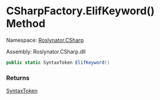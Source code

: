 # CSharpFactory\.ElifKeyword\(\) Method

Namespace: [Roslynator.CSharp](../../README.md)

Assembly: Roslynator\.CSharp\.dll

```csharp
public static SyntaxToken ElifKeyword()
```

### Returns

[SyntaxToken](https://docs.microsoft.com/en-us/dotnet/api/microsoft.codeanalysis.syntaxtoken)


